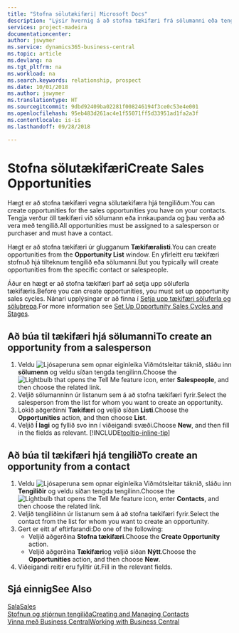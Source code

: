 ```yaml
---
title: "Stofna sölutækifæri| Microsoft Docs"
description: "Lýsir hvernig á að stofna tækifæri frá sölumanni eða tengilið í Business Central."
services: project-madeira
documentationcenter: 
author: jswymer
ms.service: dynamics365-business-central
ms.topic: article
ms.devlang: na
ms.tgt_pltfrm: na
ms.workload: na
ms.search.keywords: relationship, prospect
ms.date: 10/01/2018
ms.author: jswymer
ms.translationtype: HT
ms.sourcegitcommit: 9dbd92409ba02281f008246194f3ce0c53e4e001
ms.openlocfilehash: 95eb483d261ac4e1f55071ff5d33951ad1fa2a3f
ms.contentlocale: is-is
ms.lasthandoff: 09/28/2018

---
```

# <a name="create-sales-opportunities"></a><span data-ttu-id="edc37-103">Stofna sölutækifæri</span><span class="sxs-lookup"><span data-stu-id="edc37-103">Create Sales Opportunities</span></span>
<span data-ttu-id="edc37-104">Hægt er að stofna tækifæri vegna sölutækifæra hjá tengiliðum.</span><span class="sxs-lookup"><span data-stu-id="edc37-104">You can create opportunities for the sales opportunities you have on your contacts.</span></span> <span data-ttu-id="edc37-105">Tengja verður öll tækifæri við sölumann eða innkaupanda og þau verða að vera með tengilið.</span><span class="sxs-lookup"><span data-stu-id="edc37-105">All opportunities must be assigned to a salesperson or purchaser and must have a contact.</span></span>

<span data-ttu-id="edc37-106">Hægt er að stofna tækifæri úr glugganum **Tækifæralisti**.</span><span class="sxs-lookup"><span data-stu-id="edc37-106">You can create opportunities from the **Opportunity List** window.</span></span> <span data-ttu-id="edc37-107">En yfirleitt eru tækifæri stofnuð hjá tilteknum tengilið eða sölumanni.</span><span class="sxs-lookup"><span data-stu-id="edc37-107">But you typically will create opportunities from the specific contact or salespeople.</span></span>

<span data-ttu-id="edc37-108">Áður en hægt er að stofna tækifæri þarf að setja upp söluferla tækifæris.</span><span class="sxs-lookup"><span data-stu-id="edc37-108">Before you can create opportunities, you must set up opportunity sales cycles.</span></span> <span data-ttu-id="edc37-109">Nánari upplýsingar er að finna í [Setja upp tækifæri söluferla og söluþrepa](marketing-how-setup-opportunity-sales-cycles-stages.md).</span><span class="sxs-lookup"><span data-stu-id="edc37-109">For more information see [Set Up Opportunity Sales Cycles and Stages](marketing-how-setup-opportunity-sales-cycles-stages.md).</span></span>

## <a name="to-create-an-opportunity-from-a-salesperson"></a><span data-ttu-id="edc37-110">Að búa til tækifæri hjá sölumanni</span><span class="sxs-lookup"><span data-stu-id="edc37-110">To create an opportunity from a salesperson</span></span>
1. <span data-ttu-id="edc37-111">Veldu ![Ljósaperuna sem opnar eiginleika Viðmótsleitar](media/ui-search/search_small.png "Segðu mér hvað þú vilt gera") táknið, sláðu inn **sölumenn** og veldu síðan tengda tengilinn.</span><span class="sxs-lookup"><span data-stu-id="edc37-111">Choose the ![Lightbulb that opens the Tell Me feature](media/ui-search/search_small.png "Tell me what you want to do") icon, enter **Salespeople**, and then choose the related link.</span></span>
2. <span data-ttu-id="edc37-112">Veljið sölumanninn úr listanum sem á að stofna tækifæri fyrir.</span><span class="sxs-lookup"><span data-stu-id="edc37-112">Select the salesperson from the list for whom you want to create an opportunity.</span></span>
3. <span data-ttu-id="edc37-113">Lokið aðgerðinni **Tækifæri** og veljið síðan **Listi**.</span><span class="sxs-lookup"><span data-stu-id="edc37-113">Choose the **Opportunities** action, and then choose **List**.</span></span>
4. <span data-ttu-id="edc37-114">Veljið **Í lagi** og fyllið svo inn í viðeigandi svæði.</span><span class="sxs-lookup"><span data-stu-id="edc37-114">Choose **New**, and then fill in the fields as relevant.</span></span> [!INCLUDE[tooltip-inline-tip](includes/tooltip-inline-tip_md.md)]  



## <a name="to-create-an-opportunity-from-a-contact"></a><span data-ttu-id="edc37-115">Að búa til tækifæri hjá tengilið</span><span class="sxs-lookup"><span data-stu-id="edc37-115">To create an opportunity from a contact</span></span>
1. <span data-ttu-id="edc37-116">Veldu ![Ljósaperuna sem opnar eiginleika Viðmótsleitar](media/ui-search/search_small.png "Segðu mér hvað þú vilt gera") táknið, sláðu inn **Tengiliðir** og veldu síðan tengda tengilinn.</span><span class="sxs-lookup"><span data-stu-id="edc37-116">Choose the ![Lightbulb that opens the Tell Me feature](media/ui-search/search_small.png "Tell me what you want to do") icon, enter **Contacts**, and then choose the related link.</span></span>
2. <span data-ttu-id="edc37-117">Veljið tengiliðinn úr listanum sem á að stofna tækifæri fyrir.</span><span class="sxs-lookup"><span data-stu-id="edc37-117">Select the contact from the list for whom you want to create an opportunity.</span></span>
3. <span data-ttu-id="edc37-118">Gert er eitt af eftirfarandi:</span><span class="sxs-lookup"><span data-stu-id="edc37-118">Do one of the following:</span></span>
   * <span data-ttu-id="edc37-119">Veljið aðgerðina **Stofna tækifæri**.</span><span class="sxs-lookup"><span data-stu-id="edc37-119">Choose the **Create Opportunity** action.</span></span>
   * <span data-ttu-id="edc37-120">Veljið aðgerðina **Tækifæri**og veljið síðan **Nýtt**.</span><span class="sxs-lookup"><span data-stu-id="edc37-120">Choose the  **Opportunities** action, and then choose **New**.</span></span>
4. <span data-ttu-id="edc37-121">Viðeigandi reitir eru fylltir út.</span><span class="sxs-lookup"><span data-stu-id="edc37-121">Fill in the relevant fields.</span></span>

## <a name="see-also"></a><span data-ttu-id="edc37-122">Sjá einnig</span><span class="sxs-lookup"><span data-stu-id="edc37-122">See Also</span></span>
[<span data-ttu-id="edc37-123">Sala</span><span class="sxs-lookup"><span data-stu-id="edc37-123">Sales</span></span>](sales-manage-sales.md)  
[<span data-ttu-id="edc37-124">Stofnun og stjórnun tengiliða</span><span class="sxs-lookup"><span data-stu-id="edc37-124">Creating and Managing Contacts</span></span>](marketing-contacts.md)  
[<span data-ttu-id="edc37-125">Vinna með Business Central</span><span class="sxs-lookup"><span data-stu-id="edc37-125">Working with Business Central</span></span>](ui-work-product.md)

